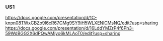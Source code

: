 ### US1
https://docs.google.com/presentation/d/1C-knpn08TWxCBZo9l6cR67CMg9SY9iH5WLXENlCMsNQ/edit?usp=sharing 
https://docs.google.com/presentation/d/16LddYMZrP4f6Ph3-59WdBGG2X6dPQwAMiyo6kMLAoT0/edit?usp=sharing 
